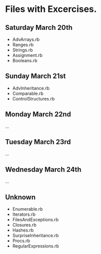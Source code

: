 # Files with Excercises.

## Saturday March 20th

 * AdvArrays.rb
 * Ranges.rb
 * Strings.rb
 * Assignment.rb
 * Booleans.rb

## Sunday March 21st

 * AdvInheritance.rb
 * Comparable.rb
 * ControlStructures.rb

## Monday March 22nd

...

## Tuesday March 23rd

...

## Wednesday March 24th

...

## Unknown

 * Enumerable.rb
 * Iterators.rb
 * FilesAndExceptions.rb
 * Closures.rb
 * Hashes.rb
 * SurpriseInheritance.rb
 * Procs.rb
 * RegularExpressions.rb


